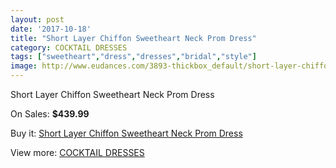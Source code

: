 ```yaml
---
layout: post
date: '2017-10-18'
title: "Short Layer Chiffon Sweetheart Neck Prom Dress"
category: COCKTAIL DRESSES
tags: ["sweetheart","dress","dresses","bridal","style"]
image: http://www.eudances.com/3893-thickbox_default/short-layer-chiffon-sweetheart-neck-prom-dress.jpg
---
```

Short Layer Chiffon Sweetheart Neck Prom Dress

On Sales: **$439.99**
<a href="https://www.eudances.com/en/cocktail-dresses/1299-short-layer-chiffon-sweetheart-neck-prom-dress.html"><amp-img layout="responsive" width="600" height="600" src="//www.eudances.com/3893-thickbox_default/short-layer-chiffon-sweetheart-neck-prom-dress.jpg" alt="Short Layer Chiffon Sweetheart Neck Prom Dress 0" /></a>
<a href="https://www.eudances.com/en/cocktail-dresses/1299-short-layer-chiffon-sweetheart-neck-prom-dress.html"><amp-img layout="responsive" width="600" height="600" src="//www.eudances.com/3895-thickbox_default/short-layer-chiffon-sweetheart-neck-prom-dress.jpg" alt="Short Layer Chiffon Sweetheart Neck Prom Dress 1" /></a>
<a href="https://www.eudances.com/en/cocktail-dresses/1299-short-layer-chiffon-sweetheart-neck-prom-dress.html"><amp-img layout="responsive" width="600" height="600" src="//www.eudances.com/3894-thickbox_default/short-layer-chiffon-sweetheart-neck-prom-dress.jpg" alt="Short Layer Chiffon Sweetheart Neck Prom Dress 2" /></a>

Buy it: [Short Layer Chiffon Sweetheart Neck Prom Dress](https://www.eudances.com/en/cocktail-dresses/1299-short-layer-chiffon-sweetheart-neck-prom-dress.html "Short Layer Chiffon Sweetheart Neck Prom Dress")

View more: [COCKTAIL DRESSES](https://www.eudances.com/en/14-cocktail-dresses "COCKTAIL DRESSES")